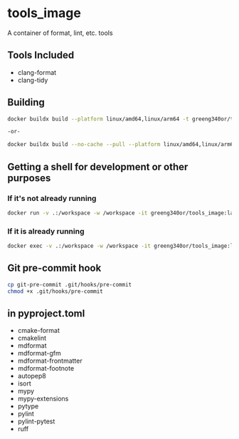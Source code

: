 # tools_image

A container of format, lint, etc. tools

## Tools Included

- clang-format
- clang-tidy

## Building

```bash
docker buildx build --platform linux/amd64,linux/arm64 -t greeng340or/tools_image -f Dockerfile --push .

-or-

docker buildx build --no-cache --pull --platform linux/amd64,linux/arm64 -t greeng340or/tools_image -f Dockerfile --push .
```

## Getting a shell for development or other purposes

### If it's not already running

```bash
docker run -v .:/workspace -w /workspace -it greeng340or/tools_image:latest /bin/bash
```

### If it is already running

```bash
docker exec -v .:/workspace -w /workspace -it greeng340or/tools_image:latest /bin/bash
```

## Git pre-commit hook

```bash
cp git-pre-commit .git/hooks/pre-commit
chmod +x .git/hooks/pre-commit
```

## in pyproject.toml

- cmake-format
- cmakelint
- mdformat
- mdformat-gfm
- mdformat-frontmatter
- mdformat-footnote
- autopep8
- isort
- mypy
- mypy-extensions
- pytype
- pylint
- pylint-pytest
- ruff
